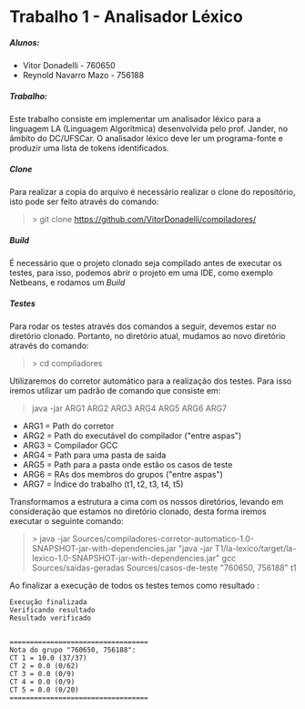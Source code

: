 # Trabalho 1 - Analisador Léxico
#####   Alunos:
- Vitor Donadelli  - 760650
- Reynold Navarro Mazo - 756188

#####   Trabalho:
Este trabalho consiste em implementar um analisador léxico para a linguagem LA (Linguagem Algorítmica) desenvolvida pelo prof. Jander, no âmbito do DC/UFSCar. O analisador léxico deve ler um programa-fonte e produzir uma lista de tokens identificados. 

##### Clone
Para realizar a copia do arquivo é  necessário realizar o clone do repositório, isto pode ser feito através do comando:
> \> git clone https://github.com/VitorDonadelli/compiladores/
##### Build
É necessário que o projeto clonado seja compilado antes de executar os testes, para isso, podemos abrir o projeto em uma IDE, como exemplo Netbeans, e rodamos um *Build*
##### Testes
Para rodar os testes através dos comandos a seguir, devemos estar no diretório clonado. Portanto, no diretório atual, mudamos ao novo diretório através do comando: 
> \> cd compiladores

Utilizaremos do corretor automático para a realização dos testes. Para isso iremos utilizar um padrão de comando que consiste em:

> java -jar ARG1 ARG2 ARG3 ARG4 ARG5 ARG6 ARG7
- ARG1 = Path do corretor
- ARG2 = Path do executável do compilador ("entre aspas") 
- ARG3 = Compilador GCC
- ARG4 = Path para uma pasta de saida
- ARG5 =  Path para a pasta onde estão os casos de teste
- ARG6 = RAs dos membros do grupos ("entre aspas") 
- ARG7 = Índice do trabalho (t1, t2, t3, t4, t5) 

Transformamos a estrutura a cima com os nossos diretórios, levando em consideração que estamos no diretório clonado, desta forma iremos executar o seguinte comando: 
> \> java -jar Sources/compiladores-corretor-automatico-1.0-SNAPSHOT-jar-with-dependencies.jar "java -jar T1/la-lexico/target/la-lexico-1.0-SNAPSHOT-jar-with-dependencies.jar" gcc Sources/saidas-geradas Sources/casos-de-teste "760650, 756188" t1

Ao finalizar a execução de todos os testes temos como resultado : 
```
Execução finalizada
Verificando resultado
Resultado verificado


==================================
Nota do grupo "760650, 756188":
CT 1 = 10.0 (37/37)
CT 2 = 0.0 (0/62)
CT 3 = 0.0 (0/9)
CT 4 = 0.0 (0/9)
CT 5 = 0.0 (0/20)
==================================
```